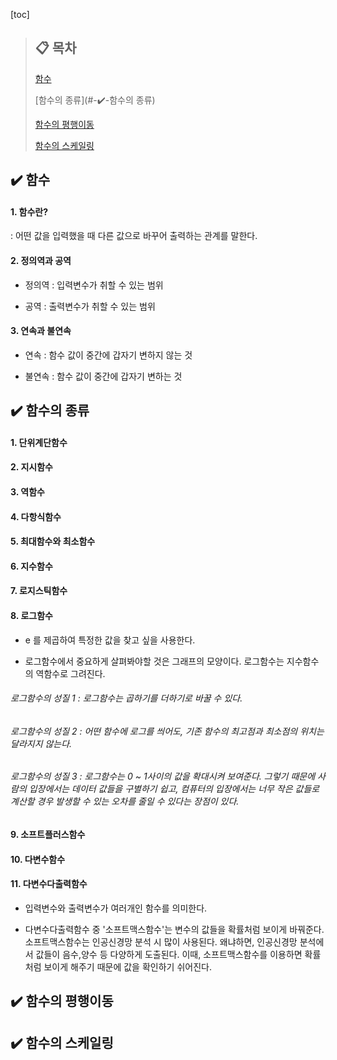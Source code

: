 [toc]

> ## :clipboard: 목차
>
>[함수](#-:heavy_check_mark:-함수)
>
>[함수의 종류](#-:heavy_check_mark:-함수의 종류)
>
>[함수의 평행이동](#함수의-평행이동)
>
>[함수의 스케일링](#함수의-스케일링)
>


## :heavy_check_mark: 함수
#### 1. 함수란?

: 어떤 값을 입력했을 때 다른 값으로 바꾸어 출력하는 관계를 말한다.

#### 2. 정의역과 공역

- 정의역 : 입력변수가 취할 수 있는 범위

- 공역 : 출력변수가 취할 수 있는 범위

#### 3. 연속과 불연속

- 연속 : 함수 값이 중간에 갑자기 변하지 않는 것

- 불연속 : 함수 값이 중간에 갑자기 변하는 것


## :heavy_check_mark: 함수의 종류
#### 1. 단위계단함수

#### 2. 지시함수

#### 3. 역함수

#### 4. 다항식함수

#### 5. 최대함수와 최소함수

#### 6. 지수함수

#### 7. 로지스틱함수

#### 8. 로그함수

- e 를 제곱하여 특정한 값을 찾고 싶을 사용한다.

- 로그함수에서 중요하게 살펴봐야할 것은 그래프의 모양이다. 로그함수는 지수함수의 역함수로 그려진다.

###### 로그함수의 성질 1 : 로그함수는 곱하기를 더하기로 바꿀 수 있다.
###### 로그함수의 성질 2 : 어떤 함수에 로그를 씌어도, 기존 함수의 최고점과 최소점의 위치는 달라지지 않는다.
###### 로그함수의 성질 3 : 로그함수는 0 ~ 1사이의 값을 확대시켜 보여준다. 그렇기 때문에 사람의 입장에서는 데이터 값들을 구별하기 쉽고, 컴퓨터의 입장에서는 너무 작은 값들로 계산할 경우 발생할 수 있는 오차를 줄일 수 있다는 장점이 있다.

#### 9. 소프트플러스함수

#### 10. 다변수함수

#### 11. 다변수다출력함수

- 입력변수와 출력변수가 여러개인 함수를 의미한다.

- 다변수다출력함수 중 '소프트맥스함수'는 변수의 값들을 확률처럼 보이게 바꿔준다. 소프트맥스함수는 인공신경망 분석 시 많이 사용된다.
왜냐하면, 인공신경망 분석에서 값들이 음수,양수 등 다양하게 도출된다. 이때, 소프트맥스함수를 이용하면 확률처럼 보이게 해주기 때문에 값을 확인하기 쉬어진다.


## :heavy_check_mark: 함수의 평행이동

## :heavy_check_mark: 함수의 스케일링
